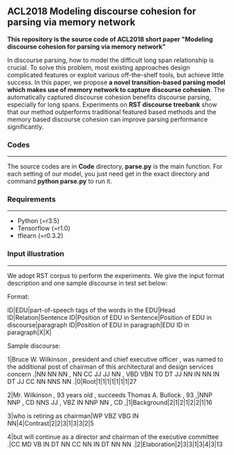 ## ACL2018 Modeling discourse cohesion for parsing via memory network

**This repository is the source code of ACL2018 short paper "Modeling discourse cohesion for parsing via memory network"**

In discourse parsing, how to model the difficult long span relationship is crucial. To solve this problem, most existing approaches design complicated features or exploit various off-the-shelf tools, but achieve little success. In this paper, we propose **a novel transition-based parsing model which makes use of memory network to capture discourse cohesion**. The automatically captured discourse cohesion benefits discourse parsing, especially for long spans. Experiments on **RST discourse treebank** show that our method outperforms traditional featured based methods and the memory based discourse cohesion can improve parsing performance significantly.

### Codes

***

The source codes are in **Code** directory, **parse.py** is the main function. For each setting of our model, you just need get in the exact directory and command **python parse.py** to run it.


### Requirements

***
- Python (=r3.5)
- Tensorflow (=r1.0)
- tflearn (=r0.3.2)

### Input illustration

***
We adopt RST corpus to perform the experiments. We give the input format description and one sample discourse in test set below:

Format: 

ID|EDU|part-of-speech tags of the words in the EDU|Head ID|Relation|Sentence ID|Position of EDU in Sentence|Position of EDU in discourse|paragraph ID|Position of EDU in paragraph|EDU ID in paragraph|X|X|

Sample discourse:

  1|Bruce W. Wilkinson , president and chief executive officer , was named to the additional post of chairman of this architectural and design services concern .|NN NN NN , NN CC JJ JJ NN , VBD VBN TO DT JJ NN IN NN IN DT JJ CC NN NNS NN .|0|Root|1|1|1|1|1|1|1|27

  2|Mr. Wilkinson , 93 years old , succeeds Thomas A. Bullock , 93 ,|NNP NNP , CD NNS JJ , VBZ IN NNP NN , CD ,|1|Background|2|1|2|1|2|2|1|16

  3|who is retiring as chairman|WP VBZ VBG IN NN|4|Contrast|2|2|3|1|3|3|2|5

  4|but will continue as a director and chairman of the executive committee .|CC MD VB IN DT NN CC NN IN DT NN NN .|2|Elaboration|2|3|3|1|3|4|3|13
